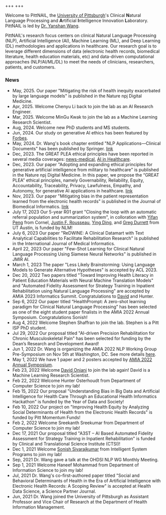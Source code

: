 +++
+++

<!-- NAIL {{{ -->

Welcome to PittNAIL, the [University of Pittsburgh][pitt]'s Clinical **N**atural Language Processing
and **A**rtificial **I**ntelligence Innovation **L**aboratory. PittNAIL is led by
[Dr. Yanshan Wang][drwang].

<!-- }}} -->

<!-- Intro {{{ -->

PittNAIL's research focus centers on clinical Natural Language Processing (NLP), Artificial
Intelligence (AI), Machine Learning (ML), and Deep Learning (DL) methodologies and applications in
healthcare. Our research goal is to leverage different dimensions of data (electronic health
records, biomedical literature, health education materials, etc) and data-driven computational
approaches (NLP/AI/ML/DL) to meet the needs of clinicians, researchers, patients, and customers.

<!-- }}} -->

<!-- News {{{ -->

### News

- May, 2025. Our paper "Mitigating the risk of health inequity exacerbated by large language models" is published in the Nature npj Digital Medicine.
- Apr, 2025. Welcome Chenyu Li back to join the lab as an AI Research Engineer.
- Mar, 2025. Welcome MinGu Kwak to join the lab as a Machine Learning Research Scientist.
- Aug, 2024. Welcome new PhD students and MS students.
- Jun, 2024. Our study on generative AI ethics has been featured by [Forbes][forbes_news].
- May, 2024. Dr. Wang's book chapter entitled "NLP Applications—Clinical Documents" has been published by Springer. [link][book]
- Dec, 2023. The GREAT PLEA ethical principles have been reported in several media coverages: [news-medical][great1], [AI in Healthcare][great2].
- Dec, 2023. Our paper "Adopting and expanding ethical principles for generative artificial intelligence from military to healthcare" is published in the Nature npj Digital Medicine. In this paper, we propose the “GREAT PLEA” ethical principles, namely Governability, Reliability, Equity, Accountability, Traceability, Privacy, Lawfulness, Empathy, and Autonomy, for generative AI applications in healthcare. [link][great]
- Nov, 2023. Our paper "Mitigating bias in the patient representation learned from the electronic health records" is published in the Journal of Biomedical Informatics. [link][fpm]
- July 17, 2023 Our 5-year R01 grant "Closing the loop with an automatic referral population and summarization system", in colloration with [Yifan Peng][yifan] from Cornel, [Justin F. Rousseau][justin], [Ying Ding][ying], and [Greg Durrett][greg] from UT Austin, is funded by NLM! 
- July 6, 2023 Our paper "ReDWINE: A Clinical Datamart with Text Analytical Capabilities to Facilitate Rehabilitation Research" is published in the International Journal of Medical Informatics.
- April 22, 2023 Our paper "Few-Shot Learning for Clinical Natural Language Processing Using Siamese Neural Networks" is published in JMIR AI.
- March 1, 2023 The paper "Less Likely Brainstorming: Using Language Models to Generate Alternative Hypotheses" is accepted by ACL 2023.
- Dec 20, 2022 Two papers titled "Toward Improving Health Literacy in Patient Education Materials with Neural Machine Translation Models" and "Automated Fidelity Assessment for Strategy Training in Inpatient Rehabilitation using Natural Language Processing" are accepted by AMIA 2023 Informatics Summit. Congratulations to [David][david] and Hunter.
- Sep 6, 2022 Our paper titled “HealthPrompt: A zero-shot learning paradigm for Clinical Natural Language Processing” has been selected as one of the eight student paper finalists in the AMIA 2022 Annual Symposium. Congratulations Sonish!
- Aug 4, 2022 Welcome Stephen Shaffran to join the lab. Stephen is a Pitt ISP PhD student.
- Jul 29, 2022 Our proposal titled "AI-driven Precision Rehabilitation for Chronic Musculoskeletal Pain" has been selected for funding by the Dean’s Research and Development Award!
- Jun 1, 2022 Dr. Wang is organizing the AMIA 2022 NLP Working Group Pre-Symposium on Nov 5th at Washington, DC. See more details [here][amia22nlp].
- May 1, 2022 We have 1 paper and 2 posters accepted by [AMIA 2022 Annual Symposium][amia2022].
- Feb 23, 2022 Welcome [David Oniani][david] to join the lab again! David is a Machine Learning Research Scientist.
- Feb 22, 2022 Welcome Hunter Osterhoudt from Department of Computer Science to join my lab!
- Feb 15, 2022 Our proposal "Understanding Bias in Big Data and Artificial Intelligence for Health Care Through an Educational Health Informatics Hackathon" is funded by the Year of Data and Society!
- Feb 10, 2022 Our project on "Improving Health Equity by Analyzing Social Determinants of Health from the Electronic Health Records" is funded by Pitt Momentum Funds!
- Feb 2, 2022 Welcome Sreekanth Sreekumar from Department of Computer Science to join my lab!
- Dec 17, 2021 Our proposal titled "A3ST – AI Based Automated Fidelity Assessment for Strategy Training in Inpatient Rehabilitation" is funded by Clinical and Translational Science Institute (CTSI)!
- Dec 1, 2021 Welcome [Sonish Sivarajkumar][sonish] from Intelligent System Programs to join my lab!
- Sep, 2021 Dr. Wang gave a talk at the OHDSI NLP WG Monthly Meeting.
- Sep 1, 2021 Welcome Haneef Mohammad from Department of Information Science to join my lab!
- Jul, 2021 Dr. Wang's co-first-authored paper titled "Social and Behavioral Determinants of Health in the Era of Artificial Intelligence with Electronic Health Records: A Scoping Review" is accepted at Health Data Science, a Science Partner Journal.
- Jun, 2021 Dr. Wang joined the University of Pittsburgh as Assistant Professor and Vice Chair of Research at the Department of Health Information Management.

<!-- }}} -->

<!-- Links {{{ -->

[drwang]: https://sites.pitt.edu/~yaw89/
[david]: https://oniani.ai
[pitt]: https://www.pitt.edu/
[david]: https://oniani.ai/
[sonish]: https://sonishsivarajkumar.github.io/homepage/
[amia2022]: https://amia.org/education-events/annual-symposium
[amia22nlp]: https://pittnail.github.io/AMIANLP2022/
[yifan]: https://pengyifan.com/
[justin]: https://dellmed.utexas.edu/directory/justin-rousseau
[ying]: https://yingding.ischool.utexas.edu/
[greg]: https://www.cs.utexas.edu/~gdurrett/
[fpm]: https://doi.org/10.1016/j.jbi.2023.104544
[great]: https://www.nature.com/articles/s41746-023-00965-x
[great1]: https://www.news-medical.net/news/20231205/GREAT-PLEA-system-proposed-for-responsible-use-of-generative-AI-in-healthcare.aspx
[great2]: https://aiin.healthcare/topics/artificial-intelligence/ethical-healthcare-ai-8-mnemonic-elements
[forbes_news]: https://www.forbes.com/sites/forbesbooksauthors/2024/06/25/6-strategies-to-improve-trust-in-generative-ai-in-healthcare/
[book]: https://link.springer.com/chapter/10.1007/978-3-031-55865-8_12

<!-- }}} -->
